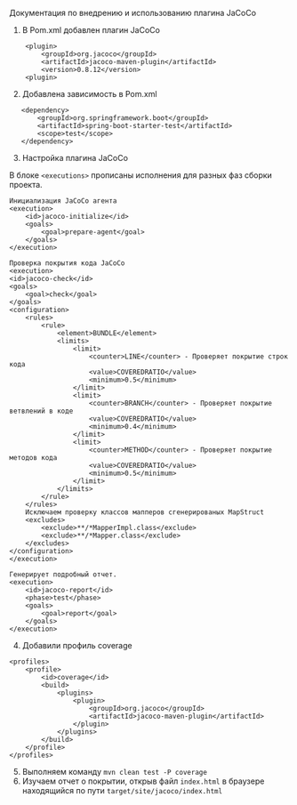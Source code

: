 Документация по внедрению и использованию плагина JaCoCo 

1. В Pom.xml добавлен плагин JaCoCo
```
    <plugin>
        <groupId>org.jacoco</groupId>
        <artifactId>jacoco-maven-plugin</artifactId>
        <version>0.8.12</version>
    <plugin>
```
2. Добавлена зависимость в Pom.xml
```
   <dependency>
       <groupId>org.springframework.boot</groupId>
       <artifactId>spring-boot-starter-test</artifactId>
       <scope>test</scope>
   </dependency>
```
3. Настройка плагина JaCoCo

В блоке `<executions>`  прописаны исполнения для разных фаз сборки проекта.
```
Инициализация JaCoCo агента
<execution>
    <id>jacoco-initialize</id>
    <goals>
        <goal>prepare-agent</goal>
    </goals>
</execution>
```

```
Проверка покрытия кода JaCoCo
<execution>
<id>jacoco-check</id>
<goals>
    <goal>check</goal>
</goals>
<configuration>
    <rules>
        <rule>
            <element>BUNDLE</element>
            <limits>
                <limit>
                    <counter>LINE</counter> - Проверяет покрытие строк кода
                    <value>COVEREDRATIO</value>
                    <minimum>0.5</minimum>
                </limit>
                <limit>
                    <counter>BRANCH</counter> - Проверяет покрытие ветвлений в коде
                    <value>COVEREDRATIO</value>
                    <minimum>0.4</minimum>
                </limit>
                <limit>
                    <counter>METHOD</counter> - Проверяет покрытие методов кода
                    <value>COVEREDRATIO</value>
                    <minimum>0.5</minimum>
                </limit>
            </limits>
        </rule>
    </rules>
    Исключаем проверку классов мапперов сгенерированых MapStruct
    <excludes>
        <exclude>**/*MapperImpl.class</exclude>
        <exclude>**/*Mapper.class</exclude>
    </excludes>
</configuration>
</execution>
```

```
Генерирует подробный отчет.
<execution>
    <id>jacoco-report</id>
    <phase>test</phase>
    <goals>
        <goal>report</goal>
    </goals>
</execution>
```

4. Добавили профиль coverage
```
<profiles>
    <profile>
        <id>coverage</id>
        <build>
            <plugins>
                <plugin>
                    <groupId>org.jacoco</groupId>
                    <artifactId>jacoco-maven-plugin</artifactId>
                </plugin>
            </plugins>
        </build>
    </profile>
</profiles>
```
5. Выполняем команду `mvn clean test -P coverage`
6. Изучаем отчет о покрытии, открыв файл `index.html` в браузере находящийся по пути `target/site/jacoco/index.html`
